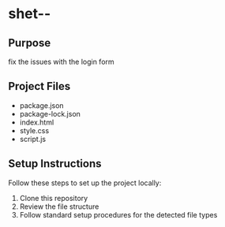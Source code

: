 # shet--

## Purpose
fix the issues with the login form

## Project Files
- package.json
- package-lock.json
- index.html
- style.css
- script.js

## Setup Instructions
Follow these steps to set up the project locally:

1. Clone this repository
2. Review the file structure
3. Follow standard setup procedures for the detected file types